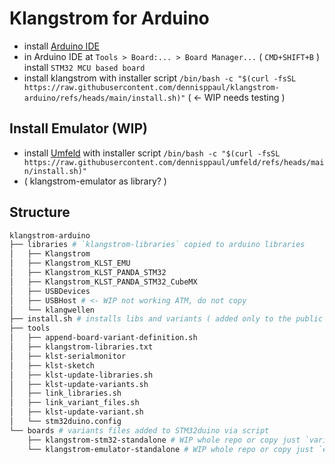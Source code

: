 # Klangstrom for Arduino

- install [Arduino IDE](https://www.arduino.cc/en/software/#ide)
- in Arduino IDE at `Tools > Board:... > Board Manager...` ( `CMD+SHIFT+B` ) install `STM32 MCU based board`
- install klangstrom with installer script `/bin/bash -c "$(curl -fsSL https://raw.githubusercontent.com/dennisppaul/klangstrom-arduino/refs/heads/main/install.sh)"` ( <- WIP needs testing )

## Install Emulator (WIP)

- install [Umfeld](https://github.com/dennisppaul/umfeld) with installer script `/bin/bash -c "$(curl -fsSL https://raw.githubusercontent.com/dennisppaul/umfeld/refs/heads/main/install.sh)"`
- ( klangstrom-emulator as library? )

## Structure

```sh
klangstrom-arduino
├── libraries # `klangstrom-libraries` copied to arduino libraries
│   ├── Klangstrom
│   ├── Klangstrom_KLST_EMU
│   ├── Klangstrom_KLST_PANDA_STM32
│   ├── Klangstrom_KLST_PANDA_STM32_CubeMX
│   ├── USBDevices
│   ├── USBHost # <- WIP not working ATM, do not copy
│   └── klangwellen
├── install.sh # installs libs and variants ( added only to the public repo )
├── tools
│   ├── append-board-variant-definition.sh
│   ├── klangstrom-libraries.txt
│   ├── klst-serialmonitor
│   ├── klst-sketch
│   ├── klst-update-libraries.sh
│   ├── klst-update-variants.sh
│   ├── link_libraries.sh
│   ├── link_variant_files.sh
│   ├── klst-update-variant.sh
│   └── stm32duino.config
└── boards # variants files added to STM32duino via script 
    ├── klangstrom-stm32-standalone # WIP whole repo or copy just `variants` + `tools` 
    └── klangstrom-emulator-standalone # WIP whole repo or copy just `emulator` to `hardware`
```
